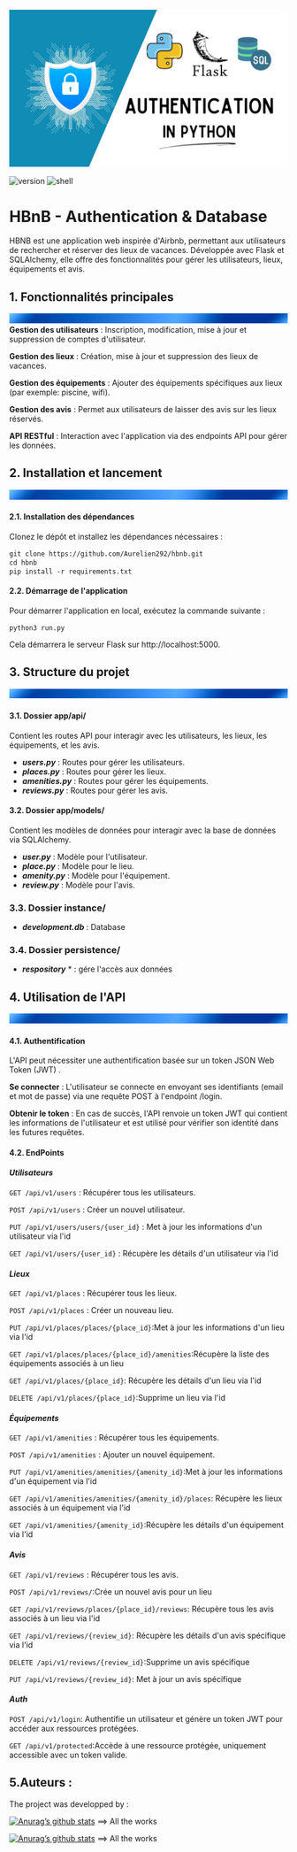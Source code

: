 ![alt text](<hbnb3.jpg>)

![version](https://img.shields.io/badge/version-3.9.1-red)
![shell](https://img.shields.io/badge/Inspected-green)

# HBnB - Authentication & Database


HBNB est une application web inspirée d'Airbnb, permettant aux utilisateurs de rechercher et réserver des lieux de vacances. Développée avec Flask et SQLAlchemy, elle offre des fonctionnalités pour gérer les utilisateurs, lieux, équipements et avis.


## 1. Fonctionnalités principales
![alt text](bandeau.png)
__Gestion des utilisateurs__ : Inscription, modification, mise à jour et suppression de comptes d'utilisateur.

__Gestion des lieux__ : Création, mise à jour et suppression des lieux de vacances.

__Gestion des équipements__ : Ajouter des équipements spécifiques aux lieux (par exemple:  piscine, wifi).

__Gestion des avis__ : Permet aux utilisateurs de laisser des avis sur les lieux réservés.

__API RESTful__ : Interaction avec l'application via des endpoints API pour gérer les données.


## 2. Installation et lancement
![alt text](bandeau.png)
#### 2.1. Installation des dépendances

Clonez le dépôt et installez les dépendances nécessaires :
```
git clone https://github.com/Aurelien292/hbnb.git
cd hbnb
pip install -r requirements.txt
```

#### 2.2. Démarrage de l'application

Pour démarrer l'application en local, exécutez la commande suivante :
```
python3 run.py
```
Cela démarrera le serveur Flask sur http://localhost:5000.

## 3. Structure du projet
![alt text](bandeau.png)
#### 3.1. Dossier app/api/
Contient les routes API pour interagir avec les utilisateurs, les lieux, les équipements, et les avis.

* *__users.py__* : Routes pour gérer les utilisateurs.
* *__places.py__* : Routes pour gérer les lieux.
* *__amenities.py__* : Routes pour gérer les équipements.
* *__reviews.py__* : Routes pour gérer les avis.

#### 3.2. Dossier app/models/

Contient les modèles de données pour interagir avec la base de données via SQLAlchemy.

* *__user.py__* : Modèle pour l'utilisateur.
* *__place.py__* : Modèle pour le lieu.
* *__amenity.py__* : Modèle pour l'équipement.
* *__review.py__* : Modèle pour l'avis.

### 3.3. Dossier instance/

* *__development.db__* : Database

### 3.4. Dossier persistence/

* *__respository__* * : gére l'accès aux données
  
## 4. Utilisation de l'API
![alt text](bandeau.png)
#### 4.1. Authentification

L'API peut nécessiter une authentification basée sur un token JSON Web Token (JWT) . 

__Se connecter__ : L'utilisateur se connecte en envoyant ses identifiants (email et mot de passe) via une requête POST à l'endpoint /login.

__Obtenir le token__ : En cas de succès, l'API renvoie un token JWT qui contient les informations de l'utilisateur et est utilisé pour vérifier son identité dans les futures requêtes.


#### 4.2. EndPoints 
#### *Utilisateurs*

```GET /api/v1/users``` : Récupérer tous les utilisateurs.

```POST /api/v1/users``` : Créer un nouvel utilisateur.

```PUT /api/v1/users/users/{user_id}``` : Met à jour les informations d'un utilisateur via l'id 

```GET /api/v1/users/{user_id}``` : Récupère les détails d'un utilisateur via l'id


#### *Lieux*

```GET /api/v1/places``` : Récupérer tous les lieux.

```POST /api/v1/places``` : Créer un nouveau lieu.

```PUT /api/v1/places/places/{place_id}```:Met à jour les informations d'un lieu via l'id 

```GET /api/v1/places/places/{place_id}/amenities```:Récupère la liste des équipements associés à un lieu

```GET /api/v1/places/{place_id}```: Récupère les détails d'un lieu via l'id

```DELETE /api/v1/places/{place_id}```:Supprime un lieu via l'id


#### *Équipements*

```GET /api/v1/amenities``` : Récupérer tous les équipements.

```POST /api/v1/amenities``` : Ajouter un nouvel équipement.

```PUT /api/v1/amenities/amenities/{amenity_id}```:Met à jour les informations d'un équipement via l'id 

```GET /api/v1/amenities/amenities/{amenity_id}/places```: Récupère les lieux associés à un équipement via l'id 

```GET /api/v1/amenities/{amenity_id}```:Récupère les détails d'un équipement via l'id

#### *Avis*

```GET /api/v1/reviews``` : Récupérer tous les avis.

```POST /api/v1/reviews/```:Crée un nouvel avis pour un lieu

```GET /api/v1/reviews/places/{place_id}/reviews```: Récupère tous les avis associés à un lieu via l'id

```GET /api/v1/reviews/{review_id}```: Récupère les détails d'un avis spécifique via l'id 

```DELETE /api/v1/reviews/{review_id}```:Supprime un avis spécifique

```PUT /api/v1/reviews/{review_id}```: Met à jour un avis spécifique


#### *Auth*
```POST /api/v1/login```: Authentifie un utilisateur et génère un token JWT pour accéder aux ressources protégées.

```GET /api/v1/protected```:Accède à une ressource protégée, uniquement accessible avec un token valide.

## 5.Auteurs :
The project was developped by :

[![Anurag’s github stats](https://github-readme-stats.vercel.app/api?username=Aurelien292)](https://github.com/Aurelien292) ==> All the works

[![Anurag’s github stats](https://github-readme-stats.vercel.app/api?username=THO-Gaetan)](https://github.com/THO-Gaetan) ==> All the works
